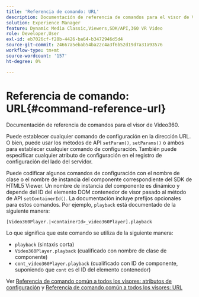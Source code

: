```yaml
---
title: 'Referencia de comando: URL'
description: Documentación de referencia de comandos para el visor de Video360.
solution: Experience Manager
feature: Dynamic Media Classic,Viewers,SDK/API,360 VR Video
role: Developer,User
exl-id: eb7026cf-f28b-4426-ba64-b3472946d5d4
source-git-commit: 24667a5ebab54ba22c4a3f6b52d19d7a31a93576
workflow-type: tm+mt
source-wordcount: '157'
ht-degree: 0%

---
```


# Referencia de comando: URL{#command-reference-url}

Documentación de referencia de comandos para el visor de Video360.

Puede establecer cualquier comando de configuración en la dirección URL. O bien, puede usar los métodos de API `setParam()`, `setParams()` o ambos para establecer cualquier comando de configuración. También puede especificar cualquier atributo de configuración en el registro de configuración del lado del servidor.

Puede codificar algunos comandos de configuración con el nombre de clase o el nombre de instancia del componente correspondiente del SDK de HTML5 Viewer. Un nombre de instancia del componente es dinámico y depende del ID del elemento DOM contenedor de visor pasado al método de API `setContainerId()`. La documentación incluye prefijos opcionales para estos comandos. Por ejemplo, `playback` está documentado de la siguiente manera:

```
[Video360Player.|<containerId>_video360Player].playback
```

Lo que significa que este comando se utiliza de la siguiente manera:

* `playback` (sintaxis corta)
* `Video360Player.playback` (cualificado con nombre de clase de componente)
* `cont_video360Player.playback` (cualificado con ID de componente, suponiendo que `cont` es el ID del elemento contenedor)

Ver [Referencia de comando común a todos los visores: atributos de configuración](../../../r-html5-viewer-20-cmdref-configattrib/r-html5-viewer-20-cmdref-configattrib.md#concept-850e0f2c49b949deb7cfbfd330d329bd) y [Referencia de comando común a todos los visores: URL](../../../c-html5-viewer-20-cmdref-url/c-html5-viewer-20-cmdref-url.md#concept-9b337f349b7b406b8c33c7ee96b3e226)
